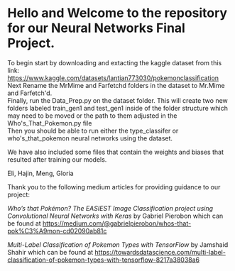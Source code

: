 # Hello and Welcome to the repository for our Neural Networks Final Project. <br>
To begin start by downloading and extacting the kaggle dataset from this link: https://www.kaggle.com/datasets/lantian773030/pokemonclassification <br>
Next Rename the MrMime and Farfetchd folders in the dataset to Mr.Mime and Farfetch'd. <br>
Finally, run the Data_Prep.py on the dataset folder. This will create two new folders labeled train_gen1 and test_gen1 inside of the folder structure which may need to be moved or the path to them adjusted in the Who's_That_Pokemon.py file <br>
Then you should be able to run either the type_classifer or who's_that_pokemon neural networks using the dataset. <br>

We have also included some files that contain the weights and biases that resulted after training our models.

Eli, Hajin, Meng, Gloria

Thank you to the following medium articles for providing guidance to our project: <br>

*Who’s that Pokémon? The EASIEST Image Classification project using Convolutional Neural Networks with Keras* by Gabriel Pierobon which can be found at https://medium.com/@gabrielpierobon/whos-that-pok%C3%A9mon-cd02090ab81c <br>

*Multi-Label Classification of Pokemon Types with TensorFlow* by Jamshaid Shahir which can be found at https://towardsdatascience.com/multi-label-classification-of-pokemon-types-with-tensorflow-8217a38038a6 <br>

